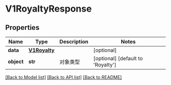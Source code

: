 # V1RoyaltyResponse

## Properties
Name | Type | Description | Notes
------------ | ------------- | ------------- | -------------
**data** | [**V1Royalty**](V1Royalty.md) |  | [optional] 
**object** | **str** | 对象类型 | [optional] [default to 'Royalty']

[[Back to Model list]](../README.md#documentation-for-models) [[Back to API list]](../README.md#documentation-for-api-endpoints) [[Back to README]](../README.md)


